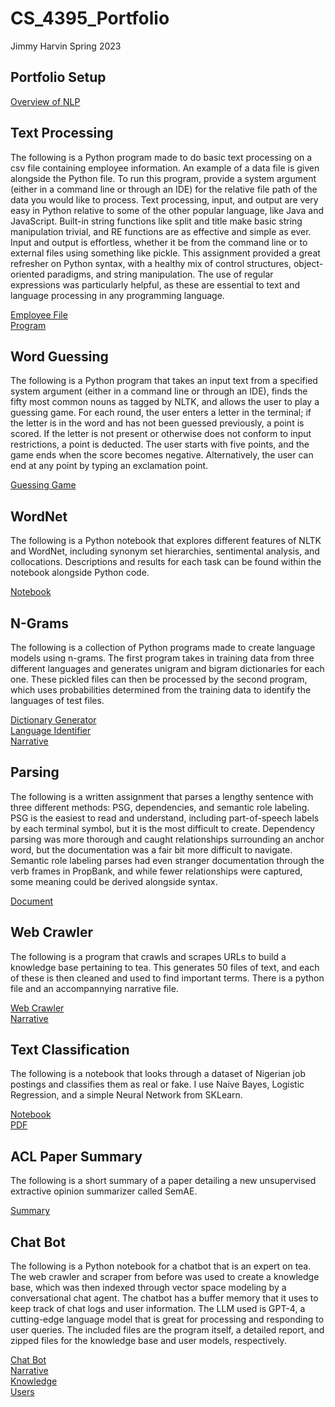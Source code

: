 # CS_4395_Portfolio
Jimmy Harvin
Spring 2023

## Portfolio Setup
[Overview of NLP](https://github.com/JimmyHF/CS_4395_Portfolio/blob/main/CS%204395%20Overview%20of%20NLP.pdf)

## Text Processing
The following is a Python program made to do basic text processing on a csv file containing employee information. An example of a data file is given alongside the Python file. To run this program, provide a system argument (either in a command line or through an IDE) for the relative file path of the data you would like to process. Text processing, input, and output are very easy in Python relative to some of the other popular language, like Java and JavaScript. Built-in string functions like split and title make basic string manipulation trivial, and RE functions are as effective and simple as ever. Input and output is effortless, whether it be from the command line or to external files using something like pickle. This assignment provided a great refresher on Python syntax, with a healthy mix of control structures, object-oriented paradigms, and string manipulation. The use of regular expressions was particularly helpful, as these are essential to text and language processing in any programming language. <br/>

[Employee File](https://github.com/JimmyHF/CS_4395_Portfolio/blob/main/data.csv)<br/>
[Program](https://github.com/JimmyHF/CS_4395_Portfolio/blob/main/jah200003a1.py)

## Word Guessing
The following is a Python program that takes an input text from a specified system argument (either in a command line or through an IDE), finds the fifty most common nouns as tagged by NLTK, and allows the user to play a guessing game. For each round, the user enters a letter in the terminal; if the letter is in the word and has not been guessed previously, a point is scored. If the letter is not present or otherwise does not conform to input restrictions, a point is deducted. The user starts with five points, and the game ends when the score becomes negative. Alternatively, the user can end at any point by typing an exclamation point. <br/>

[Guessing Game](https://github.com/JimmyHF/CS_4395_Portfolio/blob/main/wordGuessing.py)

## WordNet
The following is a Python notebook that explores different features of NLTK and WordNet, including synonym set hierarchies, sentimental analysis, and collocations. Descriptions and results for each task can be found within the notebook alongside Python code.

[Notebook](https://github.com/JimmyHF/CS_4395_Portfolio/blob/main/jah200003a3.ipynb)

## N-Grams
The following is a collection of Python programs made to create language models using n-grams. The first program takes in training data from three different languages and generates unigram and bigram dictionaries for each one. These pickled files can then be processed by the second program, which uses probabilities determined from the training data to identify the languages of test files.

[Dictionary Generator](https://github.com/JimmyHF/CS_4395_Portfolio/blob/main/get_ngrams.py)<br/>
[Language Identifier](https://github.com/JimmyHF/CS_4395_Portfolio/blob/main/LangPredModel.py)<br/>
[Narrative](https://github.com/JimmyHF/CS_4395_Portfolio/blob/main/N_Gram__Language_Models.pdf)

## Parsing
The following is a written assignment that parses a lengthy sentence with three different methods: PSG, dependencies, and semantic role labeling. PSG is the easiest to read and understand, including part-of-speech labels by each terminal symbol, but it is the most difficult to create. Dependency parsing was more thorough and caught relationships surrounding an anchor word, but the documentation was a fair bit more difficult to navigate. Semantic role labeling parses had even stranger documentation through the verb frames in PropBank, and while fewer relationships were captured, some meaning could be derived alongside syntax.

[Document](https://github.com/JimmyHF/CS_4395_Portfolio/blob/main/Parsing.pdf)

## Web Crawler
The following is a program that crawls and scrapes URLs to build a knowledge base pertaining to tea. This generates 50 files of text, and each of these is then cleaned and used to find important terms. There is a python file and an accompannying narrative file.

[Web Crawler](https://github.com/JimmyHF/CS_4395_Portfolio/blob/main/web_crawler_2.py)<br/>
[Narrative](https://github.com/JimmyHF/CS_4395_Portfolio/blob/main/Finding_and_Building_a_Corpus.pdf)

## Text Classification
The following is a notebook that looks through a dataset of Nigerian job postings and classifies them as real or fake. I use Naive Bayes, Logistic Regression, and a simple Neural Network from SKLearn.

[Notebook](https://github.com/JimmyHF/CS_4395_Portfolio/blob/main/TextClassification.ipynb)<br/>
[PDF](https://github.com/JimmyHF/CS_4395_Portfolio/blob/main/CS%204395%20Test%20Classification.pdf)

## ACL Paper Summary
The following is a short summary of a paper detailing a new unsupervised extractive opinion summarizer called SemAE.

[Summary](https://github.com/JimmyHF/CS_4395_Portfolio/blob/main/CS%204395%20Unsupervised%20Extractive%20Opinion%20Summarization%20Using%20Sparse%20Coding.pdf)

## Chat Bot
The following is a Python notebook for a chatbot that is an expert on tea. The web crawler and scraper from before was used to create a knowledge base, which was then indexed through vector space modeling by a conversational chat agent. The chatbot has a buffer memory that it uses to keep track of chat logs and user information. The LLM used is GPT-4, a cutting-edge language model that is great for processing and responding to user queries. The included files are the program itself, a detailed report, and zipped files for the knowledge base and user models, respectively.

[Chat Bot](https://github.com/JimmyHF/CS_4395_Portfolio/blob/main/4395_NLP_Chatbot_Project.ipynb)<br/>
[Narrative](https://github.com/JimmyHF/CS_4395_Portfolio/blob/main/CS%204395.001%20Chatbot%20Project.pdf)<br/>
[Knowledge](https://github.com/JimmyHF/CS_4395_Portfolio/blob/main/knowledge.zip)<br/>
[Users](https://github.com/JimmyHF/CS_4395_Portfolio/blob/main/users.zip)
